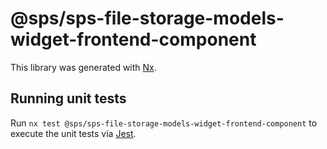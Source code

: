 # @sps/sps-file-storage-models-widget-frontend-component

This library was generated with [Nx](https://nx.dev).

## Running unit tests

Run `nx test @sps/sps-file-storage-models-widget-frontend-component` to execute the unit tests via [Jest](https://jestjs.io).
